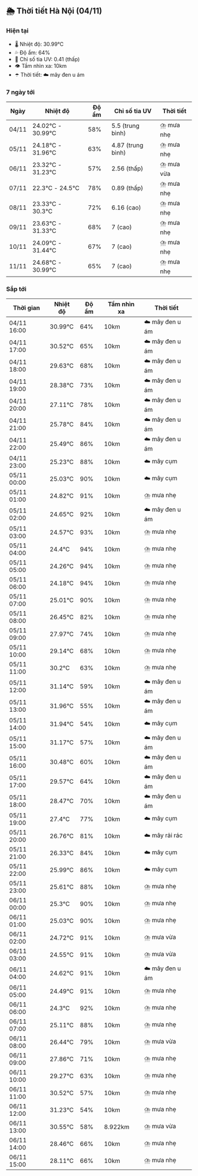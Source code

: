## 🌦️ Thời tiết Hà Nội (04/11)

### Hiện tại

- 🌡️ Nhiệt độ: 30.99℃
- 💦 Độ ẩm: 64%
- 🌟 Chỉ số tia UV: 0.41 (thấp)
- 👁️ Tầm nhìn xa: 10km
- ☂️ Thời tiết: ☁️ mây đen u ám

### 7 ngày tới

| Ngày | Nhiệt độ | Độ ẩm | Chỉ số tia UV | Thời tiết |
| --- | --- | --- | --- | --- |
| 04/11 | 24.02℃ - 30.99℃ | 58% | 5.5 (trung bình) | ⛈️ mưa nhẹ |
| 05/11 | 24.18℃ - 31.96℃ | 63% | 4.87 (trung bình) | ⛈️ mưa nhẹ |
| 06/11 | 23.32℃ - 31.23℃ | 57% | 2.56 (thấp) | ⛈️ mưa vừa |
| 07/11 | 22.3℃ - 24.5℃ | 78% | 0.89 (thấp) | ⛈️ mưa nhẹ |
| 08/11 | 23.33℃ - 30.3℃ | 72% | 6.16 (cao) | ⛈️ mưa nhẹ |
| 09/11 | 23.63℃ - 31.33℃ | 68% | 7 (cao) | ⛈️ mưa nhẹ |
| 10/11 | 24.09℃ - 31.44℃ | 67% | 7 (cao) | ⛈️ mưa nhẹ |
| 11/11 | 24.68℃ - 30.99℃ | 65% | 7 (cao) | ⛈️ mưa nhẹ |

### Sắp tới

| Thời gian | Nhiệt độ | Độ ẩm | Tầm nhìn xa | Thời tiết |
| --- | --- | --- | --- | --- |
| 04/11 16:00 | 30.99℃ | 64% | 10km | ☁️ mây đen u ám |
| 04/11 17:00 | 30.52℃ | 65% | 10km | ☁️ mây đen u ám |
| 04/11 18:00 | 29.63℃ | 68% | 10km | ☁️ mây đen u ám |
| 04/11 19:00 | 28.38℃ | 73% | 10km | ☁️ mây đen u ám |
| 04/11 20:00 | 27.11℃ | 78% | 10km | ☁️ mây đen u ám |
| 04/11 21:00 | 25.78℃ | 84% | 10km | ☁️ mây đen u ám |
| 04/11 22:00 | 25.49℃ | 86% | 10km | ☁️ mây đen u ám |
| 04/11 23:00 | 25.23℃ | 88% | 10km | ☁️ mây cụm |
| 05/11 00:00 | 25.03℃ | 90% | 10km | ☁️ mây cụm |
| 05/11 01:00 | 24.82℃ | 91% | 10km | ⛈️ mưa nhẹ |
| 05/11 02:00 | 24.65℃ | 92% | 10km | ☁️ mây đen u ám |
| 05/11 03:00 | 24.57℃ | 93% | 10km | ⛈️ mưa nhẹ |
| 05/11 04:00 | 24.4℃ | 94% | 10km | ⛈️ mưa nhẹ |
| 05/11 05:00 | 24.26℃ | 94% | 10km | ⛈️ mưa nhẹ |
| 05/11 06:00 | 24.18℃ | 94% | 10km | ⛈️ mưa nhẹ |
| 05/11 07:00 | 25.01℃ | 90% | 10km | ⛈️ mưa nhẹ |
| 05/11 08:00 | 26.45℃ | 82% | 10km | ⛈️ mưa nhẹ |
| 05/11 09:00 | 27.97℃ | 74% | 10km | ⛈️ mưa nhẹ |
| 05/11 10:00 | 29.14℃ | 68% | 10km | ⛈️ mưa nhẹ |
| 05/11 11:00 | 30.2℃ | 63% | 10km | ⛈️ mưa nhẹ |
| 05/11 12:00 | 31.14℃ | 59% | 10km | ☁️ mây đen u ám |
| 05/11 13:00 | 31.96℃ | 55% | 10km | ☁️ mây đen u ám |
| 05/11 14:00 | 31.94℃ | 54% | 10km | ☁️ mây cụm |
| 05/11 15:00 | 31.17℃ | 57% | 10km | ☁️ mây đen u ám |
| 05/11 16:00 | 30.48℃ | 60% | 10km | ☁️ mây đen u ám |
| 05/11 17:00 | 29.57℃ | 64% | 10km | ☁️ mây đen u ám |
| 05/11 18:00 | 28.47℃ | 70% | 10km | ☁️ mây đen u ám |
| 05/11 19:00 | 27.4℃ | 77% | 10km | ☁️ mây cụm |
| 05/11 20:00 | 26.76℃ | 81% | 10km | ☁️ mây rải rác |
| 05/11 21:00 | 26.33℃ | 84% | 10km | ☁️ mây cụm |
| 05/11 22:00 | 25.99℃ | 86% | 10km | ☁️ mây cụm |
| 05/11 23:00 | 25.61℃ | 88% | 10km | ⛈️ mưa nhẹ |
| 06/11 00:00 | 25.3℃ | 90% | 10km | ⛈️ mưa nhẹ |
| 06/11 01:00 | 25.03℃ | 90% | 10km | ⛈️ mưa nhẹ |
| 06/11 02:00 | 24.72℃ | 91% | 10km | ⛈️ mưa vừa |
| 06/11 03:00 | 24.55℃ | 91% | 10km | ⛈️ mưa vừa |
| 06/11 04:00 | 24.62℃ | 91% | 10km | ☁️ mây đen u ám |
| 06/11 05:00 | 24.49℃ | 91% | 10km | ⛈️ mưa nhẹ |
| 06/11 06:00 | 24.3℃ | 92% | 10km | ⛈️ mưa nhẹ |
| 06/11 07:00 | 25.11℃ | 88% | 10km | ⛈️ mưa nhẹ |
| 06/11 08:00 | 26.44℃ | 79% | 10km | ⛈️ mưa vừa |
| 06/11 09:00 | 27.86℃ | 71% | 10km | ⛈️ mưa nhẹ |
| 06/11 10:00 | 29.27℃ | 63% | 10km | ⛈️ mưa nhẹ |
| 06/11 11:00 | 30.52℃ | 57% | 10km | ⛈️ mưa nhẹ |
| 06/11 12:00 | 31.23℃ | 54% | 10km | ⛈️ mưa nhẹ |
| 06/11 13:00 | 30.55℃ | 58% | 8.922km | ⛈️ mưa vừa |
| 06/11 14:00 | 28.46℃ | 66% | 10km | ⛈️ mưa nhẹ |
| 06/11 15:00 | 28.11℃ | 66% | 10km | ⛈️ mưa nhẹ |
